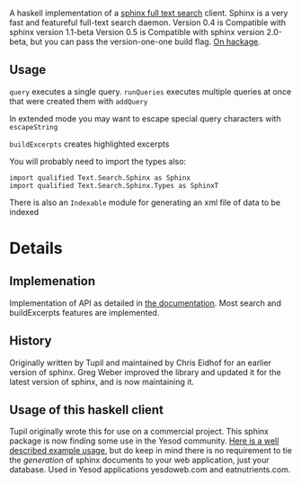 A haskell implementation of a [sphinx full text search](http://sphinxsearch.com) client.
Sphinx is a very fast and featureful full-text search daemon.
Version 0.4 is Compatible with sphinx version 1.1-beta
Version 0.5 is Compatible with sphinx version 2.0-beta, but you can pass the version-one-one build flag.
[On hackage](http://hackage.haskell.org/package/sphinx).

Usage
-----
`query` executes a single query.
`runQueries` executes multiple queries at once that were created them with `addQuery`

In extended mode you may want to escape special query characters with `escapeString`

`buildExcerpts` creates highlighted excerpts

You will probably need to import the types also:

    import qualified Text.Search.Sphinx as Sphinx
    import qualified Text.Search.Sphinx.Types as SphinxT

There is also an `Indexable` module for generating an xml file of data to be indexed

Details
=======

Implemenation
-------------
Implementation of API as detailed in [the documentation](http://sphinxsearch.com/docs/manual-1.10.html).
Most search and buildExcerpts features are implemented.

History
-------
Originally written by Tupil and maintained by Chris Eidhof for an earlier version of sphinx.
Greg Weber improved the library and updated it for the latest version of sphinx, and is now maintaining it.

Usage of this haskell client
----------------------------
Tupil originally wrote this for use on a commercial project.
This sphinx package is now finding some use in the Yesod community. [Here is a well described example usage](http://www.yesodweb.com/book/sphinx), but do keep in mind there is no requirement to tie the *generation* of sphinx documents to your web application, just your database. Used in Yesod applications yesdoweb.com and eatnutrients.com.
